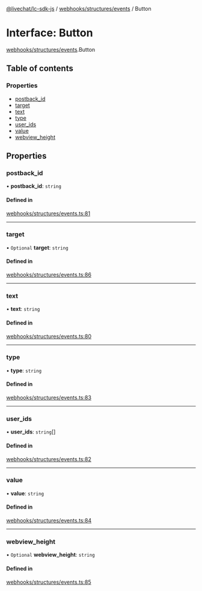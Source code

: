 [@livechat/lc-sdk-js](../README.md) / [webhooks/structures/events](../modules/webhooks_structures_events.md) / Button

# Interface: Button

[webhooks/structures/events](../modules/webhooks_structures_events.md).Button

## Table of contents

### Properties

- [postback\_id](webhooks_structures_events.Button.md#postback_id)
- [target](webhooks_structures_events.Button.md#target)
- [text](webhooks_structures_events.Button.md#text)
- [type](webhooks_structures_events.Button.md#type)
- [user\_ids](webhooks_structures_events.Button.md#user_ids)
- [value](webhooks_structures_events.Button.md#value)
- [webview\_height](webhooks_structures_events.Button.md#webview_height)

## Properties

### postback\_id

• **postback\_id**: `string`

#### Defined in

[webhooks/structures/events.ts:81](https://github.com/livechat/lc-sdk-js/blob/d267eeb/src/webhooks/structures/events.ts#L81)

___

### target

• `Optional` **target**: `string`

#### Defined in

[webhooks/structures/events.ts:86](https://github.com/livechat/lc-sdk-js/blob/d267eeb/src/webhooks/structures/events.ts#L86)

___

### text

• **text**: `string`

#### Defined in

[webhooks/structures/events.ts:80](https://github.com/livechat/lc-sdk-js/blob/d267eeb/src/webhooks/structures/events.ts#L80)

___

### type

• **type**: `string`

#### Defined in

[webhooks/structures/events.ts:83](https://github.com/livechat/lc-sdk-js/blob/d267eeb/src/webhooks/structures/events.ts#L83)

___

### user\_ids

• **user\_ids**: `string`[]

#### Defined in

[webhooks/structures/events.ts:82](https://github.com/livechat/lc-sdk-js/blob/d267eeb/src/webhooks/structures/events.ts#L82)

___

### value

• **value**: `string`

#### Defined in

[webhooks/structures/events.ts:84](https://github.com/livechat/lc-sdk-js/blob/d267eeb/src/webhooks/structures/events.ts#L84)

___

### webview\_height

• `Optional` **webview\_height**: `string`

#### Defined in

[webhooks/structures/events.ts:85](https://github.com/livechat/lc-sdk-js/blob/d267eeb/src/webhooks/structures/events.ts#L85)
